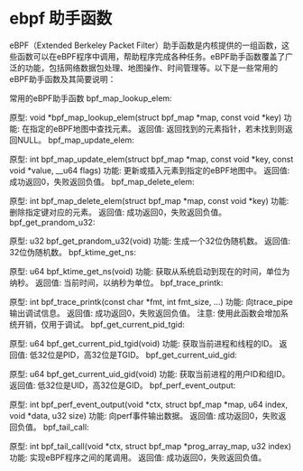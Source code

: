 # ebpf 助手函数

eBPF（Extended Berkeley Packet Filter）助手函数是内核提供的一组函数，这些函数可以在eBPF程序中调用，帮助程序完成各种任务。eBPF助手函数覆盖了广泛的功能，包括网络数据包处理、地图操作、时间管理等。以下是一些常用的eBPF助手函数及其简要说明：

常用的eBPF助手函数
bpf_map_lookup_elem:

原型: void *bpf_map_lookup_elem(struct bpf_map *map, const void *key)
功能: 在指定的eBPF地图中查找元素。
返回值: 返回找到的元素指针，若未找到则返回NULL。
bpf_map_update_elem:

原型: int bpf_map_update_elem(struct bpf_map *map, const void *key, const void *value, __u64 flags)
功能: 更新或插入元素到指定的eBPF地图中。
返回值: 成功返回0，失败返回负值。
bpf_map_delete_elem:

原型: int bpf_map_delete_elem(struct bpf_map *map, const void *key)
功能: 删除指定键对应的元素。
返回值: 成功返回0，失败返回负值。
bpf_get_prandom_u32:

原型: u32 bpf_get_prandom_u32(void)
功能: 生成一个32位伪随机数。
返回值: 32位伪随机数。
bpf_ktime_get_ns:

原型: u64 bpf_ktime_get_ns(void)
功能: 获取从系统启动到现在的时间，单位为纳秒。
返回值: 当前时间，以纳秒为单位。
bpf_trace_printk:

原型: int bpf_trace_printk(const char *fmt, int fmt_size, ...)
功能: 向trace_pipe输出调试信息。
返回值: 成功返回0，失败返回负值。
注意: 使用此函数会增加系统开销，仅用于调试。
bpf_get_current_pid_tgid:

原型: u64 bpf_get_current_pid_tgid(void)
功能: 获取当前进程和线程的ID。
返回值: 低32位是PID，高32位是TGID。
bpf_get_current_uid_gid:

原型: u64 bpf_get_current_uid_gid(void)
功能: 获取当前进程的用户ID和组ID。
返回值: 低32位是UID，高32位是GID。
bpf_perf_event_output:

原型: int bpf_perf_event_output(void *ctx, struct bpf_map *map, u64 index, void *data, u32 size)
功能: 向perf事件输出数据。
返回值: 成功返回0，失败返回负值。
bpf_tail_call:

原型: int bpf_tail_call(void *ctx, struct bpf_map *prog_array_map, u32 index)
功能: 实现eBPF程序之间的尾调用。
返回值: 成功返回0，失败返回负值。